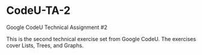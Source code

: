 # CodeU-TA-2
Google CodeU Technical Assignment #2

This is the second technical exercise set from Google CodeU.
The exercises cover Lists, Trees, and Graphs. 